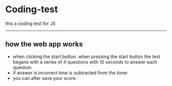 # Coding-test
this a coding test for JS
_____
## how the web app works
* when clicking the start button.
when pressing the start button the test begans with a series of 4 questions with 10 seconds to answer each question.
* if answer is incorrect time is subtracted from the timer
* you can after save your score.